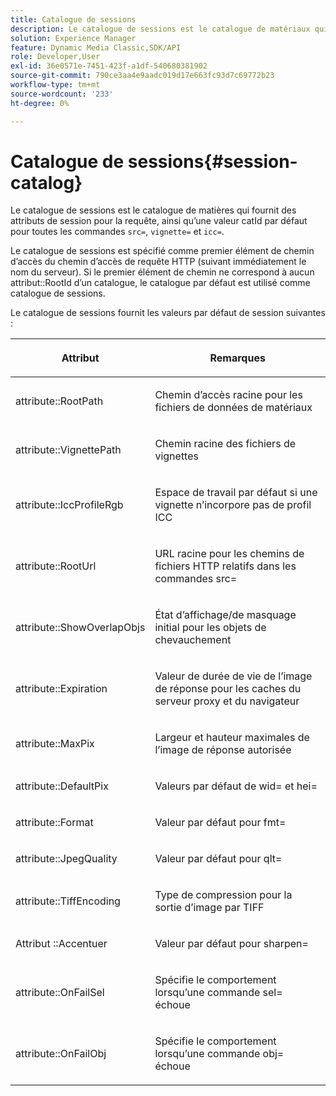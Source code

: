 ```yaml
---
title: Catalogue de sessions
description: Le catalogue de sessions est le catalogue de matériaux qui fournit des attributs de session pour la requête, et une valeur catId par défaut pour toutes les commandes src=, vignette= et icc=.
solution: Experience Manager
feature: Dynamic Media Classic,SDK/API
role: Developer,User
exl-id: 36e0571e-7451-423f-a1df-540680381902
source-git-commit: 790ce3aa4e9aadc019d17e663fc93d7c69772b23
workflow-type: tm+mt
source-wordcount: '233'
ht-degree: 0%

---
```


# Catalogue de sessions{#session-catalog}

Le catalogue de sessions est le catalogue de matières qui fournit des attributs de session pour la requête, ainsi qu’une valeur catId par défaut pour toutes les commandes `src=`, `vignette=` et `icc=`.

Le catalogue de sessions est spécifié comme premier élément de chemin d’accès du chemin d’accès de requête HTTP (suivant immédiatement le nom du serveur). Si le premier élément de chemin ne correspond à aucun attribut::RootId d’un catalogue, le catalogue par défaut est utilisé comme catalogue de sessions.

Le catalogue de sessions fournit les valeurs par défaut de session suivantes :

<table id="table_DB5E0DD8E9B440A4964A1326433597C8"> 
 <thead> 
  <tr> 
   <th class="entry"> <p>Attribut </p> </th> 
   <th class="entry"> <p>Remarques </p> </th> 
  </tr> 
 </thead>
 <tbody> 
  <tr> 
   <td> <p> <span class="codeph"> attribute::RootPath</span> </p> </td> 
   <td> <p> Chemin d’accès racine pour les fichiers de données de matériaux </p> </td> 
  </tr> 
  <tr> 
   <td> <p> <span class="codeph"> attribute::VignettePath</span> </p> </td> 
   <td> <p> Chemin racine des fichiers de vignettes </p> </td> 
  </tr> 
  <tr> 
   <td> <p> <span class="codeph"> attribute::IccProfileRgb</span> </p> </td> 
   <td> <p> Espace de travail par défaut si une vignette n’incorpore pas de profil ICC </p> </td> 
  </tr> 
  <tr> 
   <td> <p> <span class="codeph"> attribute::RootUrl</span> </p> </td> 
   <td> <p> URL racine pour les chemins de fichiers HTTP relatifs dans les commandes <span class="codeph"> src=</span> </p> </td> 
  </tr> 
  <tr> 
   <td> <p> <span class="codeph"> attribute::ShowOverlapObjs</span> </p> </td> 
   <td> <p> État d’affichage/de masquage initial pour les objets de chevauchement </p> </td> 
  </tr> 
  <tr> 
   <td> <p> <span class="codeph"> attribute::Expiration</span> </p> </td> 
   <td> <p> Valeur de durée de vie de l’image de réponse pour les caches du serveur proxy et du navigateur </p> </td> 
  </tr> 
  <tr> 
   <td> <p> <span class="codeph"> attribute::MaxPix</span> </p> </td> 
   <td> <p> Largeur et hauteur maximales de l’image de réponse autorisée </p> </td> 
  </tr> 
  <tr> 
   <td> <p> <span class="codeph"> attribute::DefaultPix</span> </p> </td> 
   <td> <p> Valeurs par défaut de <span class="codeph"> wid=</span> et <span class="codeph"> hei=</span> </p> </td> 
  </tr> 
  <tr> 
   <td> <p> <span class="codeph"> attribute::Format</span> </p> </td> 
   <td> <p> Valeur par défaut pour <span class="codeph"> fmt=</span> </p> </td> 
  </tr> 
  <tr> 
   <td> <p> <span class="codeph"> attribute::JpegQuality</span> </p> </td> 
   <td> <p> Valeur par défaut pour <span class="codeph"> qlt=</span> </p> </td> 
  </tr> 
  <tr> 
   <td> <p> <span class="codeph"> attribute::TiffEncoding</span> </p> </td> 
   <td> <p> Type de compression pour la sortie d’image par TIFF </p> </td> 
  </tr> 
  <tr> 
   <td> <p> Attribut <span class="codeph"> ::Accentuer</span> </p> </td> 
   <td> <p> Valeur par défaut pour <span class="codeph"> sharpen=</span> </p> </td> 
  </tr> 
  <tr> 
   <td> <p> <span class="codeph"> attribute::OnFailSel</span> </p> </td> 
   <td> <p> Spécifie le comportement lorsqu’une commande <span class="codeph"> sel=</span> échoue </p> </td> 
  </tr> 
  <tr> 
   <td> <p> <span class="codeph"> attribute::OnFailObj</span> </p> </td> 
   <td> <p> Spécifie le comportement lorsqu’une commande <span class="codeph"> obj=</span> échoue </p> </td> 
  </tr> 
 </tbody> 
</table>
